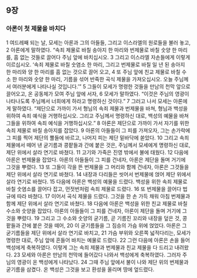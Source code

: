## 9장
### 아론이 첫 제물을 바치다
1 여드레째 되는 날, 모세는 아론과 그의 아들들, 그리고 이스라엘의 원로들을 불러 놓고,
2 아론에게 말하였다. “속죄 제물로 바칠 송아지 한 마리와 번제물로 바칠 숫양 한 마리를, 흠 없는 것들로 끌어다 주님 앞에 바치십시오.
3 그리고 이스라엘 자손들에게 이렇게 이르십시오. ‘속죄 제물로 바칠 숫염소 한 마리, 그리고 번제물로 바칠 일 년 된 송아지 한 마리와 양 한 마리를 흠 없는 것으로 끌어 오고,
4 또 주님 앞에 친교 제물로 바칠 수소 한 마리와 숫양 한 마리, 기름을 섞어 반죽한 곡식 제물을 가져오십시오. 오늘 주님께서 여러분에게 나타나실 것입니다.’”
5 그들이 모세가 명령한 것들을 만남의 천막 앞으로 끌어오고, 온 공동체가 모여 주님 앞에 서자,
6 모세가 말하였다. “이것은 주님의 영광이 나타나도록 주님께서 너희에게 하라고 명령하신 것이다.”
7 그러고 나서 모세는 아론에게 말하였다. “제단으로 가까이 가서 형님의 속죄 제물과 번제물을 바쳐, 형님과 백성을 위하여 속죄 예식을 거행하십시오. 그리고 주님께서 명령하신 대로, 백성의 예물을 바쳐 그들을 위하여 속죄 예식을 거행하십시오.”
8 아론은 제단으로 가까이 가서 자기를 위한 속죄 제물로 바칠 송아지를 잡았다.
9 아론의 아들들이 그 피를 가져오자, 그는 손가락에 그 피를 찍어 제단의 뿔들에 바르고, 나머지 피는 제단 밑바닥에 쏟았다.
10 그리고 속죄 제물에서 떼어 낸 굳기름과 콩팥들과 간에 붙은 것은, 주님께서 모세에게 명령하신 대로, 제단 위에서 살라 연기로 바쳤다.
11 고기와 가죽은 진영 밖에서 불에 태웠다.
12 다음에 아론은 번제물을 잡았다. 아론의 아들들이 그 피를 건네자, 아론은 제단을 돌며 거기에 그것을 뿌렸다.
13 또 그들이 각을 뜬 번제물을 그 머리와 함께 건네자, 아론은 그것들을 제단 위에서 살라 연기로 바쳤다.
14 내장과 다리들은 씻어서 번제물에 얹어 제단 위에서 살라 연기로 바쳤다.
15 다음에 아론은 백성의 예물을 드렸다. 백성을 위한 속죄 제물로 바칠 숫염소를 끌어다 잡고, 먼젓번처럼 속죄 제물로 드렸다.
16 또 번제물을 끌어다 법규에 따라 바쳤다.
17 이어서 곡식 제물을 드렸다. 그것을 한 손 가득 채워 아침 번제물과 함께 제단 위에서 살라 연기로 바쳤다.
18 다음에 아론은 백성을 위한 친교 제물로 바칠 수소와 숫양을 잡았다. 아론의 아들들이 그 피를 건네자, 아론이 제단을 돌며 거기에 그것을 뿌렸다.
19 그리고 그 수소와 숫양의 굳기름, 곧 기름진 꼬리와 내장을 덮은 것, 콩팥들과 간에 붙은 것을 떼어,
20 이 굳기름들을 그 짐승의 가슴 위에 얹었다. 아론은 그 굳기름들을 제단 위에서 살라 연기로 바치고,
21 가슴 부위와 오른쪽 넓적다리는, 모세가 명령한 대로, 주님 앞에 흔들어 바치는 예물로 드렸다.
22 그런 다음에 아론은 손을 들어 백성에게 축복하였다. 이렇게 그는 속죄 제물과 번제물과 친교 제물을 다 드리고 내려왔다.
23 모세와 아론은 만남의 천막에 들어갔다 나와서 백성에게 축복하였다. 그러자 주님의 영광이 온 백성에게 나타났다.
24 그때 주님 앞에서 불이 나와 제단 위의 번제물과 굳기름을 삼켰다. 온 백성은 그것을 보고 환성을 올리며 땅에 엎드렸다.
